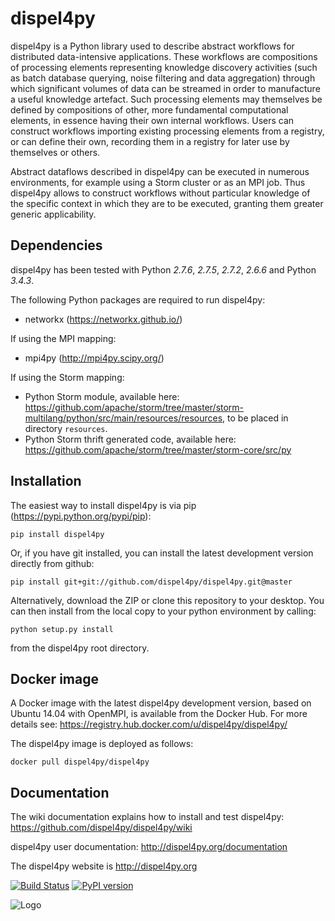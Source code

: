 dispel4py
=========

dispel4py is a Python library used to describe abstract workflows for distributed data-intensive applications. These workflows are compositions of processing elements representing knowledge discovery activities (such as batch database querying, noise filtering and data aggregation) through which significant volumes of data can be streamed in order to manufacture a useful knowledge artefact. Such processing elements may themselves be defined by compositions of other, more fundamental computational elements, in essence having their own internal workflows. Users can construct workflows importing existing processing elements from a registry, or can define their own, recording them in a registry for later use by themselves or others.

Abstract dataflows described in dispel4py can be executed in numerous environments, for example using a Storm cluster or as an MPI job. Thus dispel4py allows to construct workflows without particular knowledge of the specific context in which they are to be executed, granting them greater generic applicability.

Dependencies 
------------

dispel4py has been tested with Python *2.7.6*, *2.7.5*, *2.7.2*, *2.6.6* and Python *3.4.3*.

The following Python packages are required to run dispel4py:

- networkx (https://networkx.github.io/)

If using the MPI mapping:

- mpi4py (http://mpi4py.scipy.org/)

If using the Storm mapping:

- Python Storm module, available here: https://github.com/apache/storm/tree/master/storm-multilang/python/src/main/resources/resources, to be placed in directory `resources`.
- Python Storm thrift generated code, available here: https://github.com/apache/storm/tree/master/storm-core/src/py

Installation
------------

The easiest way to install dispel4py is via pip (https://pypi.python.org/pypi/pip):

`pip install dispel4py`

Or, if you have git installed, you can install the latest development version directly from github:

`pip install git+git://github.com/dispel4py/dispel4py.git@master`

Alternatively, download the ZIP or clone this repository to your desktop. You can then install from the local copy to your python environment by calling:

`python setup.py install`

from the dispel4py root directory.

Docker image
------------

A Docker image with the latest dispel4py development version, based on Ubuntu 14.04 with OpenMPI, is available from the Docker Hub. For more details see: https://registry.hub.docker.com/u/dispel4py/dispel4py/

The dispel4py image is deployed as follows:

`docker pull dispel4py/dispel4py`

Documentation
-------------

The wiki documentation explains how to install and test dispel4py: https://github.com/dispel4py/dispel4py/wiki

dispel4py user documentation: http://dispel4py.org/documentation

The dispel4py website is http://dispel4py.org


[![Build Status](https://travis-ci.org/dispel4py/dispel4py.svg)](https://travis-ci.org/dispel4py/dispel4py)
[![PyPI version](https://badge.fury.io/py/dispel4py.svg)](http://badge.fury.io/py/dispel4py)


![Logo](http://www2.epcc.ed.ac.uk/~amrey/VERCE/Dispel4Py/_static/DISPEL4PY_web_trans.png)

